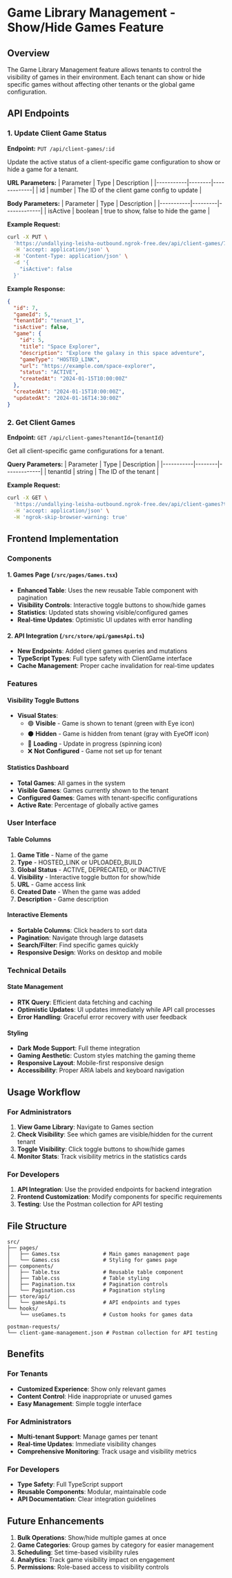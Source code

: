 # Game Library Management - Show/Hide Games Feature

## Overview

The Game Library Management feature allows tenants to control the visibility of games in their environment. Each tenant can show or hide specific games without affecting other tenants or the global game configuration.

## API Endpoints

### 1. Update Client Game Status
**Endpoint:** `PUT /api/client-games/:id`

Update the active status of a client-specific game configuration to show or hide a game for a tenant.

**URL Parameters:**
| Parameter | Type   | Description |
|-----------|--------|-------------|
| id        | number | The ID of the client game config to update |

**Body Parameters:**
| Parameter | Type    | Description |
|-----------|---------|-------------|
| isActive  | boolean | true to show, false to hide the game |

**Example Request:**
```bash
curl -X PUT \
  'https://undallying-leisha-outbound.ngrok-free.dev/api/client-games/7' \
  -H 'accept: application/json' \
  -H 'Content-Type: application/json' \
  -d '{
    "isActive": false
  }'
```

**Example Response:**
```json
{
  "id": 7,
  "gameId": 5,
  "tenantId": "tenant_1", 
  "isActive": false,
  "game": {
    "id": 5,
    "title": "Space Explorer",
    "description": "Explore the galaxy in this space adventure",
    "gameType": "HOSTED_LINK",
    "url": "https://example.com/space-explorer",
    "status": "ACTIVE",
    "createdAt": "2024-01-15T10:00:00Z"
  },
  "createdAt": "2024-01-15T10:00:00Z",
  "updatedAt": "2024-01-16T14:30:00Z"
}
```

### 2. Get Client Games
**Endpoint:** `GET /api/client-games?tenantId={tenantId}`

Get all client-specific game configurations for a tenant.

**Query Parameters:**
| Parameter | Type   | Description |
|-----------|--------|-------------|
| tenantId  | string | The ID of the tenant |

**Example Request:**
```bash
curl -X GET \
  'https://undallying-leisha-outbound.ngrok-free.dev/api/client-games?tenantId=tenant_1' \
  -H 'accept: application/json' \
  -H 'ngrok-skip-browser-warning: true'
```

## Frontend Implementation

### Components

#### 1. Games Page (`/src/pages/Games.tsx`)
- **Enhanced Table**: Uses the new reusable Table component with pagination
- **Visibility Controls**: Interactive toggle buttons to show/hide games
- **Statistics**: Updated stats showing visible/configured games
- **Real-time Updates**: Optimistic UI updates with error handling

#### 2. API Integration (`/src/store/api/gamesApi.ts`)
- **New Endpoints**: Added client games queries and mutations
- **TypeScript Types**: Full type safety with ClientGame interface
- **Cache Management**: Proper cache invalidation for real-time updates

### Features

#### Visibility Toggle Buttons
- **Visual States**: 
  - 🟢 **Visible** - Game is shown to tenant (green with Eye icon)
  - ⚫ **Hidden** - Game is hidden from tenant (gray with EyeOff icon)
  - 🔄 **Loading** - Update in progress (spinning icon)
  - ❌ **Not Configured** - Game not set up for tenant

#### Statistics Dashboard
- **Total Games**: All games in the system
- **Visible Games**: Games currently shown to the tenant
- **Configured Games**: Games with tenant-specific configurations
- **Active Rate**: Percentage of globally active games

### User Interface

#### Table Columns
1. **Game Title** - Name of the game
2. **Type** - HOSTED_LINK or UPLOADED_BUILD
3. **Global Status** - ACTIVE, DEPRECATED, or INACTIVE
4. **Visibility** - Interactive toggle button for show/hide
5. **URL** - Game access link
6. **Created Date** - When the game was added
7. **Description** - Game description

#### Interactive Elements
- **Sortable Columns**: Click headers to sort data
- **Pagination**: Navigate through large datasets
- **Search/Filter**: Find specific games quickly
- **Responsive Design**: Works on desktop and mobile

### Technical Details

#### State Management
- **RTK Query**: Efficient data fetching and caching
- **Optimistic Updates**: UI updates immediately while API call processes
- **Error Handling**: Graceful error recovery with user feedback

#### Styling
- **Dark Mode Support**: Full theme integration
- **Gaming Aesthetic**: Custom styles matching the gaming theme
- **Responsive Layout**: Mobile-first responsive design
- **Accessibility**: Proper ARIA labels and keyboard navigation

## Usage Workflow

### For Administrators
1. **View Game Library**: Navigate to Games section
2. **Check Visibility**: See which games are visible/hidden for the current tenant
3. **Toggle Visibility**: Click toggle buttons to show/hide games
4. **Monitor Stats**: Track visibility metrics in the statistics cards

### For Developers
1. **API Integration**: Use the provided endpoints for backend integration
2. **Frontend Customization**: Modify components for specific requirements
3. **Testing**: Use the Postman collection for API testing

## File Structure

```
src/
├── pages/
│   ├── Games.tsx              # Main games management page
│   └── Games.css              # Styling for games page
├── components/
│   ├── Table.tsx              # Reusable table component
│   ├── Table.css              # Table styling
│   ├── Pagination.tsx         # Pagination controls
│   └── Pagination.css         # Pagination styling
├── store/api/
│   └── gamesApi.ts            # API endpoints and types
└── hooks/
    └── useGames.ts            # Custom hooks for games data

postman-requests/
└── client-game-management.json # Postman collection for API testing
```

## Benefits

### For Tenants
- **Customized Experience**: Show only relevant games
- **Content Control**: Hide inappropriate or unused games
- **Easy Management**: Simple toggle interface

### For Administrators
- **Multi-tenant Support**: Manage games per tenant
- **Real-time Updates**: Immediate visibility changes
- **Comprehensive Monitoring**: Track usage and visibility metrics

### For Developers
- **Type Safety**: Full TypeScript support
- **Reusable Components**: Modular, maintainable code
- **API Documentation**: Clear integration guidelines

## Future Enhancements

1. **Bulk Operations**: Show/hide multiple games at once
2. **Game Categories**: Group games by category for easier management
3. **Scheduling**: Set time-based visibility rules
4. **Analytics**: Track game visibility impact on engagement
5. **Permissions**: Role-based access to visibility controls
